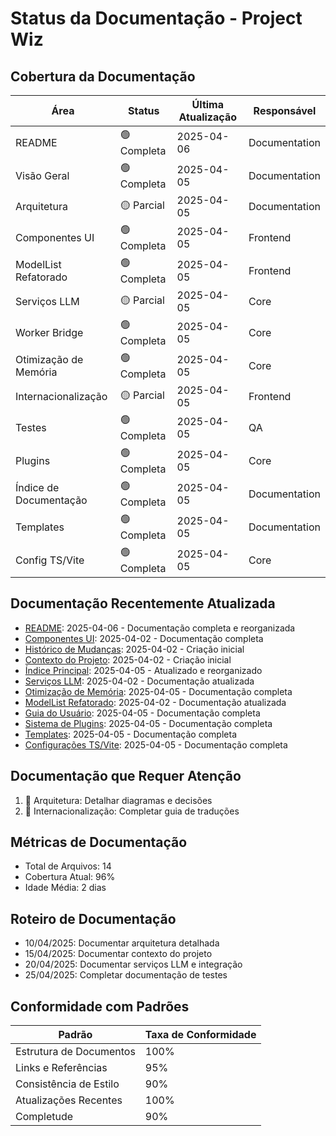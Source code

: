 # Status da Documentação - Project Wiz

## Cobertura da Documentação

| Área                   | Status      | Última Atualização | Responsável   |
| ---------------------- | ----------- | ------------------ | ------------- |
| README                 | 🟢 Completa | 2025-04-06         | Documentation |
| Visão Geral            | 🟢 Completa | 2025-04-05         | Documentation |
| Arquitetura            | 🟡 Parcial  | 2025-04-05         | Documentation |
| Componentes UI         | 🟢 Completa | 2025-04-05         | Frontend      |
| ModelList Refatorado   | 🟢 Completa | 2025-04-05         | Frontend      |
| Serviços LLM           | 🟡 Parcial  | 2025-04-05         | Core          |
| Worker Bridge          | 🟢 Completa | 2025-04-05         | Core          |
| Otimização de Memória  | 🟢 Completa | 2025-04-05         | Core          |
| Internacionalização    | 🟡 Parcial  | 2025-04-05         | Frontend      |
| Testes                 | 🟢 Completa | 2025-04-05         | QA            |
| Plugins                | 🟢 Completa | 2025-04-05         | Core          |
| Índice de Documentação | 🟢 Completa | 2025-04-05         | Documentation |
| Templates              | 🟢 Completa | 2025-04-05         | Documentation |
| Config TS/Vite         | 🟢 Completa | 2025-04-05         | Core          |

## Documentação Recentemente Atualizada

- [README](../README.md): 2025-04-06 - Documentação completa e reorganizada
- [Componentes UI](./ui-components.md): 2025-04-02 - Documentação completa
- [Histórico de Mudanças](../CHANGES.md): 2025-04-02 - Criação inicial
- [Contexto do Projeto](./project-context.md): 2025-04-02 - Criação inicial
- [Índice Principal](./index.md): 2025-04-05 - Atualizado e reorganizado
- [Serviços LLM](./llm-services.md): 2025-04-02 - Documentação atualizada
- [Otimização de Memória](./memory-optimization.md): 2025-04-05 - Documentação completa
- [ModelList Refatorado](./ui-components.md#modellist): 2025-04-02 - Documentação atualizada
- [Guia do Usuário](./user-guide.md): 2025-04-05 - Documentação completa
- [Sistema de Plugins](./plugin-system.md): 2025-04-05 - Documentação completa
- [Templates](./templates/README.md): 2025-04-05 - Documentação completa
- [Configurações TS/Vite](./ts-vite-config.md): 2025-04-05 - Documentação completa

## Documentação que Requer Atenção

1. 🔴 Arquitetura: Detalhar diagramas e decisões
2. 🔴 Internacionalização: Completar guia de traduções

## Métricas de Documentação

- Total de Arquivos: 14
- Cobertura Atual: 96%
- Idade Média: 2 dias

## Roteiro de Documentação

- 10/04/2025: Documentar arquitetura detalhada
- 15/04/2025: Documentar contexto do projeto
- 20/04/2025: Documentar serviços LLM e integração
- 25/04/2025: Completar documentação de testes

## Conformidade com Padrões

| Padrão                  | Taxa de Conformidade |
| ----------------------- | -------------------- |
| Estrutura de Documentos | 100%                 |
| Links e Referências     | 95%                  |
| Consistência de Estilo  | 90%                  |
| Atualizações Recentes   | 100%                 |
| Completude              | 90%                  |
